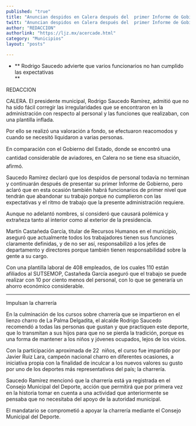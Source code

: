 ```yaml
---
published: "true"
title: "Anuncian despidos en Calera después del  primer Informe de Gobierno municipal"
twitt: "Anuncian despidos en Calera después del  primer Informe de Gobierno municipal"
author: "REDACCION"
authorlink: "https://ljz.mx/acercade.html"
category: "Municipios"
layout: "posts"

---
```


*   ** Rodrigo Saucedo advierte que varios funcionarios no han cumplido las expectativas   
    **


  REDACCION



  CALERA. El presidente municipal, Rodrigo Saucedo Ramírez, admitió que no ha sido fácil corregir las irregularidades que se encontraron en la administración con respecto al personal y las funciones que realizaban, con una plantilla inflada.



  Por ello se realizó una valoración a fondo, se efectuaron reacomodos y cuando se necesitó liquidaron a varias personas.



  En comparación con el Gobierno del Estado, donde se encontró una cantidad considerable de aviadores, en Calera no se tiene esa situación, afirmó.



  Saucedo Ramírez declaró que los despidos de personal todavía no terminan y continuarán después de presentar su primer Informe de Gobierno, pero aclaró que en esta ocasión también habrá funcionarios de primer nivel que tendrán que abandonar su trabajo porque no cumplieron con las expectativas y el ritmo de trabajo que la presente administración requiere.



  Aunque no adelantó nombres, sí consideró que causará polémica y extrañeza tanto al interior como al exterior de la presidencia.



  Martín Castañeda García, titular de Recursos Humanos en el municipio, aseguró que actualmente todos los trabajadores tienen sus funciones claramente definidas, y de no ser así, responsabilizó a los jefes de departamento y directores porque también tienen responsabilidad sobre la gente a su cargo.



  Con una plantilla laboral de 408 empleados, de los cuales 110 están afiliados al SUTSEMOP, Castañeda García aseguró que el trabajo se puede realizar con 10 por ciento menos del personal, con lo que se generaría un ahorro económico considerable.


** **


  Impulsan la charrería



  En la culminación de los cursos sobre charrería que se impartieron en el lienzo charro de La Palma Delgadita, el alcalde Rodrigo Saucedo recomendó a todas las personas que gustan y que practiquen este deporte, que lo transmitan a sus hijos para que no se pierda la tradición, porque es una forma de mantener a los niños y jóvenes ocupados, lejos de los vicios.



  Con la participación aproximada de 22  niños, el curso fue impartido por Javier Ruiz Lara, campeón nacional charro en diferentes ocasiones, a iniciativa propia con la finalidad de inculcar a los nuevos valores su gusto por uno de los deportes más representativos del país; la charrería.



  Saucedo Ramírez mencionó que la charrería está ya registrada en el Consejo Municipal del Deporte, acción que permitirá que por primera vez en la historia tomar en cuenta a una actividad que anteriormente se pensaba que no necesitaba del apoyo de la autoridad municipal.



  El mandatario se comprometió a apoyar la charrería mediante el Consejo Municipal del Deporte.

